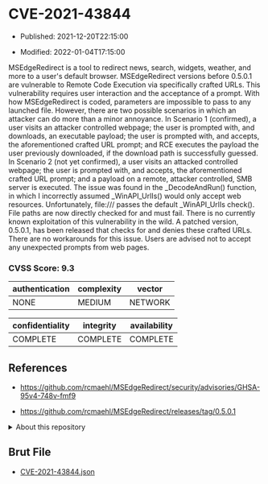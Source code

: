 # CVE-2021-43844

- Published: 2021-12-20T22:15:00

- Modified: 2022-01-04T17:15:00

MSEdgeRedirect is a tool to redirect news, search, widgets, weather, and more to a user's default browser. MSEdgeRedirect versions before 0.5.0.1 are vulnerable to Remote Code Execution via specifically crafted URLs. This vulnerability requires user interaction and the acceptance of a prompt. With how MSEdgeRedirect is coded, parameters are impossible to pass to any launched file. However, there are two possible scenarios in which an attacker can do more than a minor annoyance. In Scenario 1 (confirmed), a user visits an attacker controlled webpage; the user is prompted with, and downloads, an executable payload; the user is prompted with, and accepts, the aforementioned crafted URL prompt; and RCE executes the payload the user previously downloaded, if the download path is successfully guessed. In Scenario 2 (not yet confirmed), a user visits an attacked controlled webpage; the user is prompted with, and accepts, the aforementioned crafted URL prompt; and a payload on a remote, attacker controlled, SMB server is executed. The issue was found in the _DecodeAndRun() function, in which I incorrectly assumed _WinAPI_UrlIs() would only accept web resources. Unfortunately, file:/// passes the default _WinAPI_UrlIs check(). File paths are now directly checked for and must fail. There is no currently known exploitation of this vulnerability in the wild. A patched version, 0.5.0.1, has been released that checks for and denies these crafted URLs. There are no workarounds for this issue. Users are advised not to accept any unexpected prompts from web pages.

### CVSS Score: **9.3**

| authentication | complexity | vector |
| --- | --- | --- |
| NONE | MEDIUM | NETWORK |

| confidentiality | integrity | availability |
| --- | --- | --- |
| COMPLETE | COMPLETE | COMPLETE |

## References

* https://github.com/rcmaehl/MSEdgeRedirect/security/advisories/GHSA-95v4-748v-fmf9

* https://github.com/rcmaehl/MSEdgeRedirect/releases/tag/0.5.0.1

<details>
<summary>About this repository</summary> 

  This repository is part of the project [Live Hack CVE](https://github.com/Live-Hack-CVE). Main website can be found [www.live-hack.org](https://www.live-hack.org) 
  
  Made by [Sn0wAlice](https://github.com/Sn0wAlice) for the people that care about security and need to have a feed of the latest CVEs. Hope you enjoy it, don't forget to star the repo and follow me on [Twitter](https://twitter.com/Sn0wAlice) and [Github](https://github.com/Sn0wAlice). And that is my [personnal website](https://www.alice-snow.me/)

  - [Home Page](https://github.com/Live-Hack-CVE)
  - [Framework](https://github.com/Live-Hack-CVE/cve-framework)
  - [CVE database](https://github.com/Live-Hack-CVE/full_database)
  - [Changelog](https://github.com/Live-Hack-CVE/Changelog)
</details>

## Brut File

* [CVE-2021-43844.json](https://raw.githubusercontent.com/Live-Hack-CVE/full_database/main/cves/2021/CVE-2021-43844.json)

